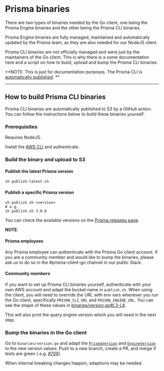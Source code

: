 # Prisma binaries

There are two types of binaries needed by the Go client, one being the Prisma Engine binaries and the other being the
Prisma CLI binaries.

Prisma Engine binaries are fully managed, maintained and automatically updated by the Prisma team, as they are also
needed for our NodeJS client.

Prisma CLI binaries are not officially managed and were just by the maintainers of the Go client. This is why there is a
some documentation here and a script on how to build, upload and bump the Prisma CLI binaries.

**NOTE: This is just for documentation purposes. The Prisma CLI
is [automatically published](https://github.com/steebchen/prisma-client-go/blob/main/.github/workflows/publish-cli.yml).
**

--------

## How to build Prisma CLI binaries

Prisma CLI binaries are automatically published to S3 by a GitHub action. You can follow the instructions below to build
these binaries yourself.

### Prerequisites

Requires NodeJS.

Install the [AWS CLI](https://aws.amazon.com/cli/) and authenticate.

### Build the binary and upload to S3

#### Publish the latest Prisma version

```shell script
sh publish-latest.sh
```

#### Publish a specific Prisma version

```shell script
sh publish.sh <version>
# e.g.
sh publish.sh 3.0.0
```

You can check the available versions on the [Prisma releases page](https://github.com/prisma/prisma/releases).

**NOTE**:

#### Prisma employees

Any Prisma employee can authenticate with the Prisma Go client account. If you are a community member and would like to
bump the binaries, please ask us to do so in the #prisma-client-go channel in our public Slack.

#### Community members

If you want to set up Prisma CLI binaries yourself, authenticate with your own AWS account and adapt the bucket name
in `publish.sh`.
When using the client, you will need to override the URL with env vars whenever you run the Go client, specifically
`PRISMA_CLI_URL` and `PRISMA_ENGINE_URL`. You can see the shape of these values
in [binaries/version.go#L3-L8](https://github.com/steebchen/prisma-client-go/blob/main/binaries/version.go#L3-L8).

This will also print the query engine version which you will need in the next step.

### Bump the binaries in the Go client

Go to `binaries/version.go` and adapt
the [`PrismaVersion`](https://github.com/steebchen/prisma-client-go/blob/main/binaries/version.go#L4)
and [`EngineVersion`](https://github.com/steebchen/prisma-client-go/blob/main/binaries/version.go#L8)
to the new version values.
Push to a new branch, create a PR, and merge if tests are green (
e.g. [#709](https://github.com/steebchen/prisma-client-go/pull/709)).

When internal breaking changes happen, adaptions may be needed.
